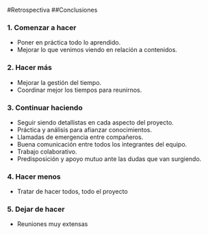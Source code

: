 #Retrospectiva
##Conclusiones

### 1. Comenzar a hacer
- Poner en práctica todo lo aprendido.
- Mejorar lo que venimos viendo en relación a contenidos.

### 2. Hacer más
- Mejorar la gestión del tiempo.
- Coordinar mejor los tiempos para reunirnos.

### 3. Continuar haciendo
- Seguir siendo detallistas en cada aspecto del proyecto.
- Práctica y análisis para afianzar conocimientos.
- Llamadas de emergencia entre compañeros.
- Buena comunicación entre todos los integrantes del equipo.
- Trabajo colaborativo.
- Predisposición y apoyo mutuo ante las dudas que van surgiendo.


### 4. Hacer menos
- Tratar de hacer todos, todo el proyecto

### 5. Dejar de hacer
- Reuniones muy extensas